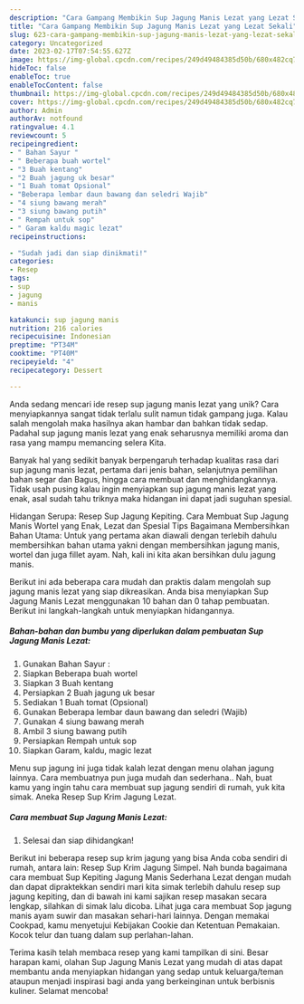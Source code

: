 ```yaml
---
description: "Cara Gampang Membikin Sup Jagung Manis Lezat yang Lezat Sekali"
title: "Cara Gampang Membikin Sup Jagung Manis Lezat yang Lezat Sekali"
slug: 623-cara-gampang-membikin-sup-jagung-manis-lezat-yang-lezat-sekali
category: Uncategorized
date: 2023-02-17T07:54:55.627Z
image: https://img-global.cpcdn.com/recipes/249d49484385d50b/680x482cq70/sup-jagung-manis-lezat-foto-resep-utama.jpg
hideToc: false
enableToc: true
enableTocContent: false
thumbnail: https://img-global.cpcdn.com/recipes/249d49484385d50b/680x482cq70/sup-jagung-manis-lezat-foto-resep-utama.jpg
cover: https://img-global.cpcdn.com/recipes/249d49484385d50b/680x482cq70/sup-jagung-manis-lezat-foto-resep-utama.jpg
author: Admin
authorAv: notfound
ratingvalue: 4.1
reviewcount: 5
recipeingredient:
- " Bahan Sayur "
- " Beberapa buah wortel"
- "3 Buah kentang"
- "2 Buah jagung uk besar"
- "1 Buah tomat Opsional"
- "Beberapa lembar daun bawang dan seledri Wajib"
- "4 siung bawang merah"
- "3 siung bawang putih"
- " Rempah untuk sop"
- " Garam kaldu magic lezat"
recipeinstructions:

- "Sudah jadi dan siap dinikmati!"
categories:
- Resep
tags:
- sup
- jagung
- manis

katakunci: sup jagung manis 
nutrition: 216 calories
recipecuisine: Indonesian
preptime: "PT34M"
cooktime: "PT40M"
recipeyield: "4"
recipecategory: Dessert

---
```





Anda sedang mencari ide resep sup jagung manis lezat yang unik? Cara menyiapkannya sangat tidak terlalu sulit namun tidak gampang juga. Kalau salah mengolah maka hasilnya akan hambar dan bahkan tidak sedap. Padahal sup jagung manis lezat yang enak seharusnya memiliki aroma dan rasa yang mampu memancing selera Kita.





Banyak hal yang sedikit banyak berpengaruh terhadap kualitas rasa dari sup jagung manis lezat, pertama dari jenis bahan, selanjutnya pemilihan bahan segar dan Bagus, hingga cara membuat dan menghidangkannya. Tidak usah pusing kalau ingin menyiapkan sup jagung manis lezat yang enak,      asal sudah tahu triknya maka hidangan ini dapat jadi suguhan spesial.














Hidangan Serupa: Resep Sup Jagung Kepiting. Cara Membuat Sup Jagung Manis Wortel yang Enak, Lezat dan Spesial Tips Bagaimana Membersihkan Bahan Utama: Untuk yang pertama akan diawali dengan terlebih dahulu membersihkan bahan utama yakni dengan membersihkan jagung manis, wortel dan juga fillet ayam. Nah, kali ini kita akan bersihkan dulu jagung manis.






Berikut ini ada beberapa cara mudah dan praktis dalam mengolah sup jagung manis lezat yang siap dikreasikan. Anda bisa menyiapkan Sup Jagung Manis Lezat menggunakan 10 bahan dan 0 tahap pembuatan. Berikut ini langkah-langkah untuk menyiapkan hidangannya.

<!--inarticleads1-->

##### Bahan-bahan dan bumbu yang diperlukan dalam pembuatan Sup Jagung Manis Lezat:

1. Gunakan  Bahan Sayur :
1. Siapkan  Beberapa buah wortel
1. Siapkan 3 Buah kentang
1. Persiapkan 2 Buah jagung uk besar
1. Sediakan 1 Buah tomat (Opsional)
1. Gunakan Beberapa lembar daun bawang dan seledri (Wajib)
1. Gunakan 4 siung bawang merah
1. Ambil 3 siung bawang putih
1. Persiapkan  Rempah untuk sop
1. Siapkan  Garam, kaldu, magic lezat


Menu sup jagung ini juga tidak kalah lezat dengan menu olahan jagung lainnya. Cara membuatnya pun juga mudah dan sederhana.. Nah, buat kamu yang ingin tahu cara membuat sup jagung sendiri di rumah, yuk kita simak. Aneka Resep Sup Krim Jagung Lezat. 

<!--inarticleads2-->

##### Cara membuat Sup Jagung Manis Lezat:


1. Selesai dan siap dihidangkan!

Berikut ini beberapa resep sup krim jagung yang bisa Anda coba sendiri di rumah, antara lain: Resep Sup Krim Jagung Simpel. Nah bunda bagaimana cara membuat Sup Kepiting Jagung Manis Sederhana Lezat dengan mudah dan dapat dipraktekkan sendiri mari kita simak terlebih dahulu resep sup jagung kepiting, dan di bawah ini kami sajikan resep masakan secara lengkap, silahkan di simak lalu dicoba. Lihat juga cara membuat Sop jagung manis ayam suwir dan masakan sehari-hari lainnya. Dengan memakai Cookpad, kamu menyetujui Kebijakan Cookie dan Ketentuan Pemakaian. Kocok telur dan tuang dalam sup perlahan-lahan. 

Terima kasih telah membaca resep yang kami tampilkan di sini. Besar harapan kami, olahan Sup Jagung Manis Lezat yang mudah di atas dapat membantu anda menyiapkan hidangan yang sedap untuk keluarga/teman ataupun menjadi inspirasi bagi anda yang berkeinginan untuk berbisnis kuliner. Selamat mencoba!
